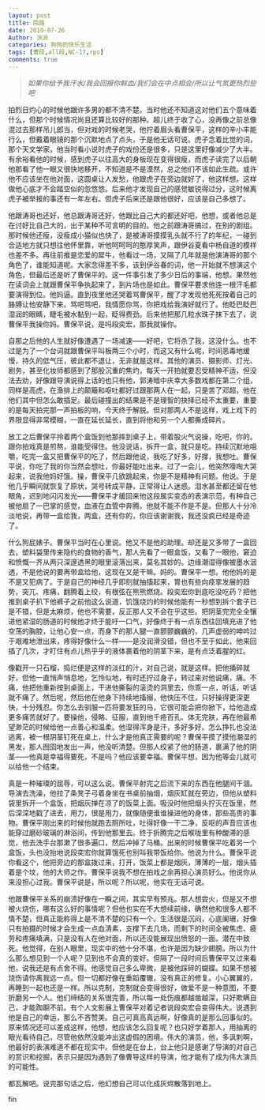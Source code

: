 ```yaml
---
layout: post
title: 陌路
date: 2019-07-26
Author: 派派
categories: 狗狗的快乐生活
tags: [曹段,all段,NC-17,rps]
comments: true
---
```




> *如果你给予我汗水/我会回报你鲜血/我们会在中点相会/所以让气氛更热烈些吧*



拍烈日灼心的时候他跟许多男的都不清不楚。当时他还不知道这对他们五个意味着什么，但那个时候情况尚且还算比较好的那种。超儿终于收了心，没再像之前总像混过去那样吊儿郎当，但对戏的时候老哭，他拧着眉头看曹保平，这样的辛小丰能行么，但戴着眼镜的那个沉默地点了点头，于是他无话可说。虎子念着比觉的词，那个天文学家，他当时看小说时虎子的戏份还是很多，只是这里好像减少了大半。有余裕看他的时候，感到虎子以往高大的身板现在变得很瘦，而虎子读完了以后朝他那看了他一眼又很快地移开，不知道是不是漠然，总之他们不该如此生疏。或许他不应该坐在他对面，这圆桌让人发愁，他跟虎子在旁边就好了，他这样想。这样做他心底才不会踏空似的忽悠悠。后来他才发现自己的感觉敏锐得过分，这时候离虎子被举报的事还有一年左右。但虎子后来还是跟他很好，应该是自己多想了。

他跟涛哥也还好，他总跟涛哥还好，他跟比自己大的都还好吧，他想，或者他总是在讨好比自己大的，出于某种不可言明的目的。他之前跟涛哥搞过，在别的剧组。那时候他还瘦，没瘦成小猫似也快了，是被涛哥摸摸乳头就不行了的年纪，一碰到合适地方就只想往他怀里靠，听他呵呵呵的憨厚笑声，跟伊谷夏看中杨自道的模样也差不多。再往前推是恋爱的犀牛，他看过一场，又隔了几年就是他演涛哥的那个角色了，谁能知道呢。大家念得差不多，该到伊谷春的词，他一开始就不想演这个角色，但最后还是听了曹保平的。这一件事引发了多少日后的事端，他想。果然他在读词会上就跟曹保平争执起来了，到片场也是如此。曹保平要求他连一根汗毛都要演得到位。他妈逼。直到夜里他还哭着骂曹保平，醒了才发现他死死按着自己的胳膊让他安静下来。骂吧骂吧，我情愿你骂，你把戏给我演好就行了。他眨巴眨巴湿润的眼睛，睫毛被水黏到一起，眨得费劲。后来他把那几粒水珠子抹下去了，说曹保平我操你妈。曹保平说，是吗段奕宏，那我就操你。

自那之后他的人生就好像遭遇了一场减速——好吧，它将杀了我，这没什么。也不过是为了一个台词就跟曹保平叫板两三个小时，而这又有什么呢，时间恶毒地缓慢，持久的低气压，彼此都不退让，无非就是这样。其他的演员、摄影师、灯光、剧务，甚至化妆师都感到了那股沉重的焦灼，每天一开拍就要忍受精神不适，但没法去劝，好像跟导演说得上话的也只有他，郭涛暗中庆幸大多数戏都在第二个组，同样是高虎，在渔排上的颠簸和呕吐都好过跟那两人在一起，只是苦了邓超，他在他们其中但怎么敢插足。最后碰撞出的结果是不是理智的抉择已经不太重要，重要的是每天拍完那一声拍板的响，今天终于解脱。但对那两人不是这样，戏上戏下的界限显得非常模糊，一直在延长延长，直到将他和另一个人都撕成碎片。

放工之后曹保平拎着两个盒饭到他那摔到桌子上，带着股火气说操，吃吧，你的。跟你拍戏真是煎熬，谁能受得住。他没说话，拆开一盒，就只是吃。持续沉默地咀嚼，吃完一盒又把曹保平的吃了，然后跟他说，我吃了好多，好撑，我想吐。曹保平说，你吃了我的你当然会想吐，你最好能吐出来。过了一会儿，他突然嚎啕大哭起来，说我他妈好饿。操，曹保平几欲跳起来，你是不是精神有问题。他说。于是他几乎瞬间就恢复了原状，哭号转成平静，正常得让人迷惑。泪水甚至都还留在他眼角，迟到地闪闪发光——曹保平才缓回来他这段属实变态的表演示范，有种自己被他扇了一巴掌的感觉，血液在血管中奔腾。他就不能不作是不是。但那人十分冷淡地说，再带一盒给我，两盒，还有你的，你应该谢谢我，我还没疯已经是奇迹了。

什么狗屁婊子。曹保平当时在心里说。他又不是他的助理。却还是又多带了一盒回去，塑料袋里传来隐约的食物的香气，那人先看了一眼盒饭，又看了一眼他，窘迫和愤慨一齐从两只深邃透黑的眼里滚落出来，莫名其妙的。边缘潮湿得像被墨水洇透，不是他说的要再带盒给他，这现在又是干嘛。妈的。曹保平一想。他他妈的是不是又犯病了。于是自己的神经几乎即刻就抽搐起来，胃也有些向痉挛发展的趋势，突兀、疼痛，翻腾着上绞，有根弦在熊熊燃烧。段奕宏你到底吃没吃药？把他推到桌子扒下他裤子之前他这么说道，饥饿烧灼的时候他能有一秒想到拆个套子已是不错，但是太麻烦，他也不需要，反正那人又不会在乎这些。把阴茎完完全全镶进他紧湿的肠道的时候他才终于能吁一口气，好像终于有一点东西往回填充进了他空荡的胸腔，让他心安一点，而身下的那人腿一直颤颤巍巍的，几声虚弱的呻吟过于艰难地泄出来，疼得好像什么一样——是没润滑没错，但也不至于如此，他来回插了几次，才盯住有点儿热乎乎的液体裹着他的阴茎下来，是有点泛着腥的红。

像戳开一只石榴，捣烂便是这样的淡红的汁，对自己说，就是这样。把他捅碎就好，但他一直悄声悄息地，乞怜似地，有时还拧过身子，转过来对他说痛，痛。不痛，他把他重新按到桌面上，干进他撕裂的滚烫的洞里去，你乖一点，听话，听话就不痛了。然后呢，然后他在他身下持续地搐搦，他快压不住，只好操得更深更快，十分残忍。你怎么去驯服一匹将要发狂的马，它很可能会把你掀下，给他造成更多痛苦就好了。要操他，侵略、征服，直到他千疮百孔、体无完肤，再在他最希望渺茫的时候给他一点善心和温柔。他湿得浑身是汗，多好多好。怎么挣扎也没法逃离，被一根阴茎钉死在桌上，什么才是他真正需要的呢？曹保平摸了摸他潮湿的黑发，那人囫囵地发出一声，他没听清楚。但那人绞紧了他的肠道，裹满了他的阴茎——他真是幸福得要死，不是吗？他应该要幸福。曹保平想，因为他等会儿就可以给他一个结束。

真是一种璀璨的屈辱，可以这么说。曹保平射完之后流下来的东西在他腿间干涸。导演去洗澡，他拉了条凳子弓着身坐在书桌前抽烟，烟灰缸就在旁边，但他从塑料袋里拆开一个盒饭，把烟灰掸在凉了的饭菜上面。吸没时他把烟头拧灭在饭里，然后深深地戳了进去，用力，很是用力，就像随便谁谁操进他的身体，那些高贵的事物。曹保平刚出来的时候他就跑去厕所吐，吐得好像一干二净，反呕的声音应该也能穿过磨砂玻璃的淋浴间，传到他那里去。终于折腾完之后喉咙里有种酸滞的感觉，他去洗手台那漱了很多遍口，然后冲掉了马桶。出来的时候曹保平吃着另一个盒饭，头也没抬地说段奕宏你就算饿死也别叫我带饭给你。他说为什么。曹保平说你看这个，他把旁边的那盒拨过来，打开，饭菜上都是烟灰，薄薄的一层，烟头插着是个坟，他的大师之作。曹保平说我不想在拍戏之余再担心演员好么。他说你从来没担心过我。曹保平说是，所以呢？所以呢，他实在无话可说。

他跟曹保平关系的崩溃好像在一瞬之间，其实早有预兆。那人想尝火，但是又不想被火烧伤，哪有这么好的事情呢？但他也实在不大想续前缘，确然他和很多人都不情不楚，但真正能称得上是不清不楚的只有一个。生活很是沉闷，心底阑珊，好像只有拍摄的时候才会生成一点血清素，支撑下去几场，而剩下的时间全被焦虑、疲劳和疼痛填满，只是没有人在他对面，所以还没能展现出愤怒的一面。潜在中致死。他觉得，在别人眼里，现实中的他十分不堪，也许是因为缺少翅膀。所以为什么那么想见到一个人呢？见到也不会真的变好。但隔了一段时间后曹保平又过来看他，说我还是有点舍不得。他感觉自己多么卑微，是被他踩碎的蝴蝶。如果不想被烧伤请你离我远一点。但一切都好像在重蹈覆辙，没有真正的修复。小心翼翼的，再睡到一起也还是一样。所以克制，克制就会变得很好，做爱不是一种意图，不要折磨另一个人。他们缔结的关系很完善，所以每一处伤痕都越凿越深，只好欺瞒自己，才能踟蹰不前。有个人文影展上曹保平对着记者说段奕宏会变得伟大。说遇到他是自己的幸运，那么不吝赞美。自己可真高真远啊，好像真的是那么回事似的。原来情况还可以差成这样，他想，他应该怎么回复呢？也只好学着那人，用抽离的眼光看待自己，尽管他依然没能冲出这虚假的困境。伟大的演员，他，多讽刺啊，他最好的表演难道不都在现实中。但他是在台上，台上他只是感谢了导演的对自己的赏识和挖掘，表示只是因为遇到了像曹导这样的导演，他才能有了成为伟大演员的可能性。

都瓦解吧。说完那句话之后，他幻想自己可以化成灰烬散落到地上。

fin

